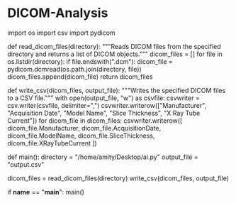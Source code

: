 # DICOM-Analysis
import os
import csv
import pydicom

def read_dicom_files(directory):
  """Reads DICOM files from the specified directory and returns a list of DICOM objects."""
  dicom_files = []
  for file in os.listdir(directory):
    if file.endswith(".dcm"):
      dicom_file = pydicom.dcmread(os.path.join(directory, file))
      dicom_files.append(dicom_file)
  return dicom_files

def write_csv(dicom_files, output_file):
  """Writes the specified DICOM files to a CSV file."""
  with open(output_file, "w") as csvfile:
    csvwriter = csv.writer(csvfile, delimiter=",")
    csvwriter.writerow(["Manufacturer", "Acquisition Date", "Model Name", "Slice Thickness", "X Ray Tube Current"])
    for dicom_file in dicom_files:
      csvwriter.writerow([
     dicom_file.Manufacturer,
          dicom_file.AcquisitionDate,
          dicom_file.ModelName,
          dicom_file.SliceThickness,
          dicom_file.XRayTubeCurrent
      ])

def main():
  directory = "/home/amity/Desktop/ai.py"
  output_file = "output.csv"

  dicom_files = read_dicom_files(directory)
  write_csv(dicom_files, output_file)

if __name__ == "__main__":
  main()
